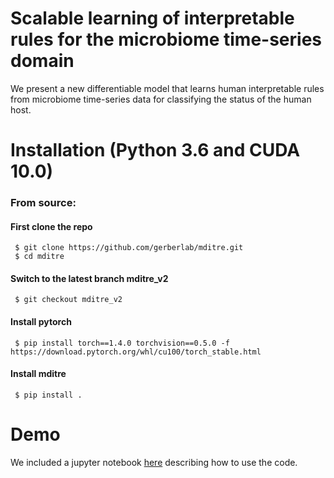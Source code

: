 # Scalable learning of interpretable rules for the microbiome time-series domain
We present a new differentiable model that learns human interpretable rules from microbiome time-series data for classifying the status of the human host.

# Installation (Python 3.6 and CUDA 10.0)
### From source:
#### First clone the repo
     $ git clone https://github.com/gerberlab/mditre.git
     $ cd mditre
#### Switch to the latest branch mditre_v2
     $ git checkout mditre_v2
#### Install pytorch
     $ pip install torch==1.4.0 torchvision==0.5.0 -f https://download.pytorch.org/whl/cu100/torch_stable.html
#### Install mditre
     $ pip install .


# Demo
We included a jupyter notebook [here](https://github.com/gerberlab/mditre/blob/mditre_v2/mditre/demo.ipynb) describing how to use the code.